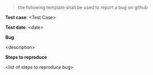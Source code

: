 
> the following template shall be used to report a bug on github

**Test case**: \<Test Case>

**Test date**: \<date>

**Bug**

\<description>

**Steps to reproduce**

\<list of steps to reproduce bug>